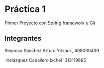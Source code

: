 # Práctica 1

Primer Proyecto con Spring framework y Git

## Integrantes

Reynoso Sánchez Arturo Yitzack, 408000439

-Velázquez Caballero Ixchel `313119895
